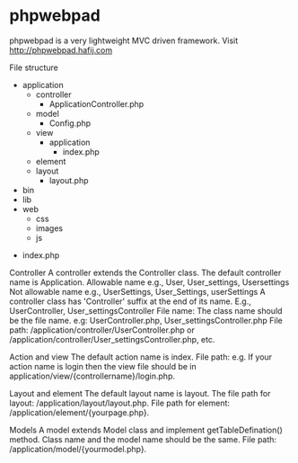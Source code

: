 # phpwebpad
phpwebpad is a very lightweight MVC driven framework. Visit http://phpwebpad.hafij.com

File structure
+ application
   + controller
     - ApplicationController.php
   + model
     - Config.php
   + view
     + application
       - index.php
   - element
   + layout
     - layout.php
+ bin
+ lib
+ web
   + css
   + images
   + js
- index.php


Controller
    A controller extends the Controller class.
    The default controller name is Application.
    Allowable name e.g., User, User_settings, Usersettings
    Not allowable name e.g., UserSettings, User_Settings, userSettings
    A controller class has 'Controller' suffix at the end of its name. E.g., UserController, User_settingsController
    File name: The class name should be the file name. e.g: UserController.php, User_settingsController.php
    File path: /application/controller/UserController.php or /application/controller/User_settingsController.php, etc.


Action and view
    The default action name is index.
    File path: e.g. If your action name is login then the view file should be in application/view/{controllername}/login.php.

Layout and element
    The default layout name is layout.
    The file path for layout: /application/layout/layout.php.
    File path for element: /application/element/{yourpage.php}.

Models
    A model extends Model class and implement getTableDefination() method.
    Class name and the model name should be the same.
    File path: /application/model/{yourmodel.php}.




